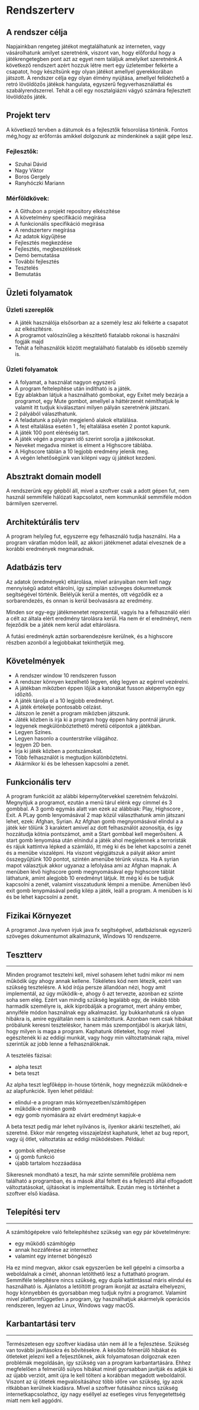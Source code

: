 Rendszerterv
============

## A rendszer célja

Napjainkban rengeteg játékot megtalálhatunk az interneten, vagy vásárolhatunk amilyet szeretnénk, viszont van, hogy előfordul hogy a játékrengetegben pont azt az egyet nem találjuk amelyiket szeretnénk.A következő rendszert azért hozzuk létre mert egy üzletember felkérte a csapatot, hogy készítsünk egy olyan játékot amellyel gyerekkorában játszott. A rendszer célja egy olyan élmény nyújtása, amellyel felidézhető a retró lövöldözős játékok hangulata, egyszerű fegyverhasználattal és szabályrendszerrel.
Tehát a cél egy nosztalgiázni vágyó számára fejlesztett lövöldözős játék.

## Projekt terv

A következő tervben a dátumok és a fejlesztők felsorolása történik. Fontos még,hogy az erőforrás amikkel dolgozunk az mindenkinek a saját gépe lesz.

### Fejlesztők:
+ Szuhai Dávid
+ Nagy Viktor
+ Boros Gergely
+ Ranyhóczki Mariann

### Mérföldkövek:
+ A Githubon a projekt repository elkészítése
+ A követelmény specifikáció megírása
+ A funkcionális specifikáció megírása
+ A rendszerterv megírása
+ Az adatok kigyűjtése
+ Fejlesztés megkezdése
+ Fejlesztés, megbeszélések
+ Demó bemutatása
+ További fejlesztés
+ Tesztelés
+ Bemutatás

## Üzleti folyamatok

### Üzleti szereplők
+ A játék használója elsősorban az a személy lesz aki felkérte a csapatot az elkészítésre.
+ A programot valószínűleg a készíttető fiatalabb rokonai is használni fogják majd 
+ Tehát a felhasználók között megtalálható fiatalabb és idősebb személy is.

### Üzleti folyamatok

+ A folyamat, a használat nagyon egyszerű
+ A program feltelepítése után indítható is a játék.
+ Egy ablakban látjuk a használható gombokat, egy Exitet mely bezárja a programot, egy Mute gombot, amellyel a háttérzenét némíthatjuk le valamit itt tudjuk kiválasztani milyen pályán szeretnénk játszani.
+ 2 pályából választhatunk.
+ A feladatunk a pályán megjelenő alakok eltalálása.
+ A test eltalálása esetén 1 , fej eltalálása esetén 2 pontot kapunk.
+ A játék 100 pont eléréséig tart.
+ A játék végén a program idő szerint sorolja a játékosokat.
+ Neveket megadva minket is elment a Highscore táblába.
+ A Highscore táblán a 10 legjobb eredmény jelenik meg.
+ A végén lehetőségünk van kilépni vagy új játékot kezdeni.

Absztrakt domain modell
-----------------------

A rendszerünk egy gépből áll, mivel a szoftver csak a adott gépen fut, nem használ semmiféle 
hálózati kapcsolatot, nem kommunikál semmiféle módon bármilyen szerverrel.

Architektúrális terv
--------------------

A program helyileg fut, egyszerre egy felhasználó tudja használni. Ha a program váratlan módon
leáll, az akkori játékmenet adatai elvesznek de a korábbi eredmények megmaradnak.

Adatbázis terv
--------------

Az adatok (eredmények) eltárolása, mivel arányaiban nem kell nagy mennyiségű adatot eltárolni,
így szimplán szöveges dokumnetumok segítségével történik. Belélyük kerül a mentés, ott végződik
ez a sorbarendezés, és onnan is kerül beolvasásra az eredmény.

Minden sor egy-egy játékmenetet reprezentál, vagyis ha a felhasználó eléri a célt az általa
elért eredmény tárolásra kerül. Ha nem ér el eredményt, nem fejeződik be a játék nem kerül adat
eltárolásra. 

A futási eredményk aztán sorbarendezésre kerülnek, és a highscore részben azonból a legjobbakat 
tekinthetjük meg.

Követelmények
---------------------
+ A rendszer window 10 rendszeren fusson
+ A rendszer könnyen kezelhető legyen, elég legyen az egérrel vezérelni.
+ A játékban miközben éppen lőjük a katonákat fusson aképernyőn egy időzítő.
+ A játék tárolja el a 10 legjobb eredményt.
+ A játék értékelje  pontosabb célzást.
+ Játszon le zenét a program miközben játszunk.
+ Játék közben is írja ki a program hogy éppen hány pontnál járunk.
+ legyenek megkülönböztethető méretű célpontok a játékban.
+ Legyen Színes.
+ Legyen hasonlo a counterstrike világához.
+ legyen 2D ben.
+ Írja ki játék közben a pontszámokat.
+ Több felhasználót is megtudjon különböztetni.
+ Akármikor ki és be lehessen kapcsolni a zenét.



Funkcionális terv
-----------------
A program funkcióit az alábbi képernyőtervekkel szeretném felvázolni. Megnyitjuk a programot, ezután a menü tárul elénk egy címmel és 3 gombbal.
A 3 gomb egymás alatt van ezek az alábbiak: Play, Highscore , Exit. A PLay gomb lenyomásával 2 map közül választhatunk amin játszani lehet, ezek: Afghan, Syrian.
Az Afghan gomb megnyomásával elindul a a játék kér tőlünk 3 karaktert amivel az dott felhasználót azonosítja, és így hozzátudja kötnia pontszámot, amit a Start gombbal kell megerősíteni.
A start gomb lenyomása után elnindul a játék ahol megjelennek a terrorísták és rájuk kattintva lépked a számláló, itt még ki és be lehet kapcsolni a zenét és a menübe viszalépni.
Ha viszont végigjátszuk a pályát akkor amint összegyűjtünk 100 pontot, szintén amenübe térünk vissza.
Ha A syrian mapot választjuk akkor ugyanaz a lefolyása ami az Afghan mapnak. 
A menüben lévő highscore gomb megnyomásával egy highscore táblát láthatunk, amint alegjobb 10 eredményt látjuk.
Itt még ki és be tudjuk kapcsolni a zenét, valamint visszatudunk lémpni a menübe.
Amenüben lévő exit gomb lenypmásával pedig kilép a játék, leáll a program. 
A menüben is ki és be lehet kapcsolni a zenét.


Fizikai Környezet
---------------------
A programot Java nyelven írjuk java fx segítségével, adatbázisnak egyszerű szöveges dokumentumot alkalmazunk, Windows 10 rendszerre.

## Tesztterv
------------------------------
Minden programot tesztelni kell, mivel sohasem lehet tudni mikor mi nem működik úgy ahogy annak kellene. Tökéletes kód nem létezik, ezért van szükség tesztelésre. A kód írója persze állandóan nézi, hogy amit implementál, az úgy működik-e, ahogy ő azt tervezte, azonban ez szinte soha sem elég. Ezért van mindig szükség legalább egy, de inkább több harmadik személyre is, akik kipróbálják a programot, mert ahány ember, annyiféle módon használnak egy alkalmazást. Így bukkanhatunk rá olyan hibákra is, amire egyáltalán nem is számítottunk. Azonban nem csak hibákat próbálunk keresni teszteléskor, hanem más szempontjából is akarjuk látni, hogy milyen is maga a program. Kaphatunk ötleteket, hogy mivel egészítenék ki az eddigi munkát, vagy hogy min változtatnának rajta, mivel szerintük az jobb lenne a felhasználóknak.

A tesztelés fázisai:

* alpha teszt
* beta teszt

Az alpha teszt legfőképp in-house történik, hogy megnézzük működnek-e az alapfunkciók. Ilyen lehet például:

- elindul-e a program más környezetben/számítógépen
- működik-e minden gomb
- egy gomb nyomására az elvárt eredményt kapjuk-e

A beta teszt pedig már lehet nyilvános is, ilyenkor akárki tesztelheti, aki szeretné. Ekkor már rengeteg visszajelzést kaphatunk, lehet az bug report, vagy új ötlet, változtatás az eddigi működésben. Például:

- gombok elhelyezése
- új gomb funkció
- újabb tartalom hozzáadása

Sikeresnek mondható a teszt, ha már szinte semmiféle probléma nem található a programban, és a mások által feltett és a fejlesztő által elfogadott változtatásokat, újításokat is implementáltuk. Ezután meg is történhet a szoftver első kiadása.

## Telepítési terv
------------------------------
A számítógépekre való feltelepítéshez szükség van egy pár követelményre:

- egy működő számítógép
- annak hozzáférése az internethez
- valamint egy internet böngésző

Ha ez mind megvan, akkor csak egyszerűen be kell gépelni a címsorba a weboldalnak a címét, ahonnan letölthető lesz a futtatható program. Semmiféle telepítésre nincs szükség, egy dupla kattintással máris elindul és használható is. Ajánlatos a letöltött program ikonját az asztalra elhelyezni, hogy könnyebben és gyorsabban meg tudjuk nyitni a programot. Valamint mivel platformfüggetlen a program, így használhatjuk akármelyik operációs rendszeren, legyen az Linux, Windows vagy macOS.

## Karbantartási terv
------------------------------
Természetesen egy szoftver kiadása után nem áll le a fejlesztése. Szükség van további javításokra és bővítésekre. A később felmerülő hibákat és ötleteket jelezni kell a feljesztőknek, akik folyamatosan dolgoznak ezen problémák megoldásán, így szükség van a program karbantartására. Ehhez megfelelően a felmerülő súlyos hibákat minél gyorsabban javítják és adják ki az újabb verziót, amit újra le kell tölteni a korábban megadott weboldalról. Viszont az új ötletek megvalósításához több időre van szükség, így azok ritkábban kerülnek kiadásra. Mivel a szoftver futásához nincs szükség internetkapcsolathoz, így nagy eséllyel az esetleges vírus fenyegetettség miatt nem kell aggódni. 

